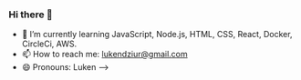 ### Hi there 👋


- 🌱 I’m currently learning JavaScript, Node.js, HTML, CSS, React, Docker, CircleCi, AWS.
- 📫 How to reach me: lukendziur@gmail.com
- 😄 Pronouns: Luken
 -->
